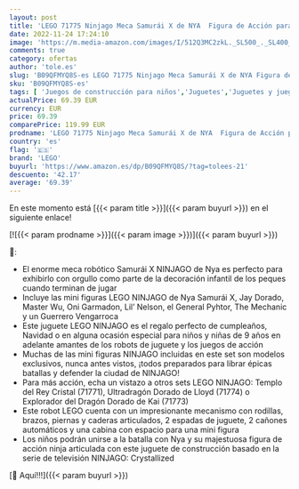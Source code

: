 ```yaml
---
layout: post
title: 'LEGO 71775 Ninjago Meca Samurái X de NYA  Figura de Acción para Construir  Serie TV Crystallized  Robot de Juguete  para Niños  Reyes Magos'
date: 2022-11-24 17:24:10
image: 'https://m.media-amazon.com/images/I/512Q3MC2zkL._SL500_._SL400_.jpg'
comments: true
category: ofertas
author: 'tole.es'
slug: 'B09QFMYQ8S-es LEGO 71775 Ninjago Meca Samurái X de NYA Figura de Acción...'
sku: 'B09QFMYQ8S-es'
tags: [ 'Juegos de construcción para niños','Juguetes','Juguetes y juegos','Muñecos y figuras','Muñecos y figuras de acción','lego','magos','reyes','🇪🇸', ]
actualPrice: 69.39 EUR
currency: EUR
price: 69.39
comparePrice: 119.99 EUR
prodname: 'LEGO 71775 Ninjago Meca Samurái X de NYA  Figura de Acción para Construir  Serie TV Crystallized  Robot de Juguete  para Niños  Reyes Magos'
country: 'es'
flag: '🇪🇸'
brand: 'LEGO'
buyurl: 'https://www.amazon.es/dp/B09QFMYQ8S/?tag=tolees-21'
descuento: '42.17'
average: '69.39'
---
```


En este momento está [{{< param title >}}]({{< param buyurl >}}) en el siguiente enlace!

[![{{< param prodname >}}]({{< param image >}})]({{< param buyurl >}})

🔎:

- El enorme meca robótico Samurái X NINJAGO de Nya es perfecto para exhibirlo con orgullo como parte de la decoración infantil de los peques cuando terminan de jugar
- Incluye las mini figuras LEGO NINJAGO de Nya Samurái X, Jay Dorado, Master Wu, Oni Garmadon, Lil’ Nelson, el General Pyhtor, The Mechanic y un Guerrero Vengarroca
- Este juguete LEGO NINJAGO es el regalo perfecto de cumpleaños, Navidad o en alguna ocasión especial para niños y niñas de 9 años en adelante amantes de los robots de juguete y los juegos de acción
- Muchas de las mini figuras NINJAGO incluidas en este set son modelos exclusivos, nunca antes vistos, ¡todos preparados para librar épicas batallas y defender la ciudad de NINJAGO!
- Para más acción, echa un vistazo a otros sets LEGO NINJAGO: Templo del Rey Cristal (71771), Ultradragón Dorado de Lloyd (71774) o Explorador del Dragón Dorado de Kai (71773)
- Este robot LEGO cuenta con un impresionante mecanismo con rodillas, brazos, piernas y caderas articulados, 2 espadas de juguete, 2 cañones automáticos y una cabina con espacio para una mini figura
- Los niños podrán unirse a la batalla con Nya y su majestuosa figura de acción ninja articulada con este juguete de construcción basado en la serie de televisión NINJAGO: Crystallized

[🛒 Aquí!!!]({{< param buyurl >}})
